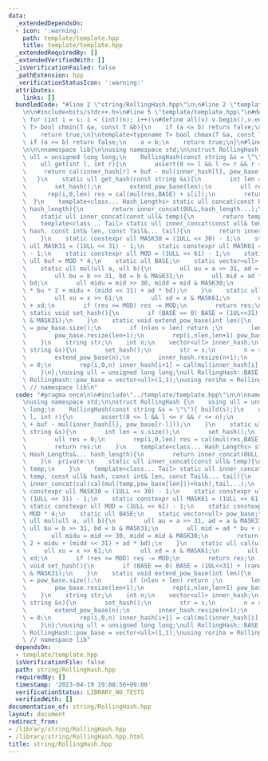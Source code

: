 ```yaml
---
data:
  _extendedDependsOn:
  - icon: ':warning:'
    path: template/template.hpp
    title: template/template.hpp
  _extendedRequiredBy: []
  _extendedVerifiedWith: []
  _isVerificationFailed: false
  _pathExtension: hpp
  _verificationStatusIcon: ':warning:'
  attributes:
    links: []
  bundledCode: "#line 2 \"string/RollingHash.hpp\"\n\n#line 2 \"template/template.hpp\"\
    \n\n#include<bits/stdc++.h>\n#line 5 \"template/template.hpp\"\n#define rep(i,s,n)\
    \ for (int i = s; i < (int)(n); i++)\n#define all(v) v.begin(),v.end()\n\ntemplate<typename\
    \ T> bool chmin(T &a, const T &b){\n    if (a <= b) return false;\n    a = b;\n\
    \    return true;\n}\ntemplate<typename T> bool chmax(T &a, const T &b){\n   \
    \ if (a >= b) return false;\n    a = b;\n    return true;\n}\n#line 4 \"string/RollingHash.hpp\"\
    \n\n\nnamespace lib{\n\nusing namespace std;\n\nstruct RollingHash {\n    using\
    \ ull = unsigned long long;\n    RollingHash(const string &s = \"\"){ build(s);}\n\
    \    ull get(int l, int r){\n        assert(0 <= l && l <= r && r <= n);\n   \
    \     return cal(inner_hash[r] + buf - mul(inner_hash[l], pow_base[r-l]));\n \
    \   }\n    static ull get_hash(const string &s){\n        int len = s.size();\n\
    \        set_hash();\n        extend_pow_base(len);\n        ull res = 0;\n  \
    \      rep(i,0,len) res = cal(mul(res,BASE) + s[i]);\n        return res;\n  \
    \  }\n    template<class... Hash_Lengths> static ull concat(const Hash_Lengths&...\
    \ hash_length){\n        return inner_concat(0ULL,hash_length...);\n    }\n  private:\n\
    \    static ull inner_concat(const ull& temp){\n        return temp;\n    }\n\
    \    template<class... Tail> static ull inner_concat(const ull& temp, const ull&\
    \ hash, const int& len, const Tail&... tail){\n        return inner_concat(cal(cal(mul(temp,pow_base[len]))+hash),tail...);\n\
    \    }\n    static constexpr ull MASK30 = (1ULL << 30) - 1;\n    static constexpr\
    \ ull MASK31 = (1ULL << 31) - 1;\n    static constexpr ull MASK61 = (1ULL << 61)\
    \ - 1;\n    static constexpr ull MOD = (1ULL << 61) - 1;\n    static constexpr\
    \ ull buf = MOD * 4;\n    static ull BASE;\n    static vector<ull> pow_base;\n\
    \    static ull mul(ull a, ull b){\n        ull au = a >> 31, ad = a & MASK31;\n\
    \        ull bu = b >> 31, bd = b & MASK31;\n        ull mid = ad * bu + au *\
    \ bd;\n        ull midu = mid >> 30, midd = mid & MASK30;\n        return (au\
    \ * bu * 2 + midu + (midd << 31) + ad * bd);\n    }\n    static ull cal(ull x){\n\
    \        ull xu = x >> 61;\n        ull xd = x & MASK61;\n        ull res = xu\
    \ + xd;\n        if (res >= MOD) res -= MOD;\n        return res;\n    }\n   \
    \ static void set_hash(){\n        if (BASE == 0) BASE = (1UL<<31) + (random_device()()\
    \ & MASK31);\n    }\n    static void extend_pow_base(int len){\n        int nlen\
    \ = pow_base.size();\n        if (nlen > len) return ;\n        len = 2*nlen;\n\
    \        pow_base.resize(len+1);\n        rep(i,nlen,len+1) pow_base[i] = cal(mul(pow_base[i-1],BASE));\n\
    \    }\n    string str;\n    int n;\n    vector<ull> inner_hash;\n    void build(const\
    \ string &s){\n        set_hash();\n        str = s;\n        n = s.size();\n\
    \        extend_pow_base(n);\n        inner_hash.resize(n+1);\n        inner_hash[0]\
    \ = 0;\n        rep(i,0,n) inner_hash[i+1] = cal(mul(inner_hash[i],BASE) + s[i]);\n\
    \    }\n};\nusing ull = unsigned long long;\null RollingHash::BASE = 0;\nvector<ull>\
    \ RollingHash::pow_base = vector<ull>(1,1);\nusing roriha = RollingHash;\n\n}\
    \ // namespace lib\n"
  code: "#pragma once\n\n#include\"../template/template.hpp\"\n\n\nnamespace lib{\n\
    \nusing namespace std;\n\nstruct RollingHash {\n    using ull = unsigned long\
    \ long;\n    RollingHash(const string &s = \"\"){ build(s);}\n    ull get(int\
    \ l, int r){\n        assert(0 <= l && l <= r && r <= n);\n        return cal(inner_hash[r]\
    \ + buf - mul(inner_hash[l], pow_base[r-l]));\n    }\n    static ull get_hash(const\
    \ string &s){\n        int len = s.size();\n        set_hash();\n        extend_pow_base(len);\n\
    \        ull res = 0;\n        rep(i,0,len) res = cal(mul(res,BASE) + s[i]);\n\
    \        return res;\n    }\n    template<class... Hash_Lengths> static ull concat(const\
    \ Hash_Lengths&... hash_length){\n        return inner_concat(0ULL,hash_length...);\n\
    \    }\n  private:\n    static ull inner_concat(const ull& temp){\n        return\
    \ temp;\n    }\n    template<class... Tail> static ull inner_concat(const ull&\
    \ temp, const ull& hash, const int& len, const Tail&... tail){\n        return\
    \ inner_concat(cal(cal(mul(temp,pow_base[len]))+hash),tail...);\n    }\n    static\
    \ constexpr ull MASK30 = (1ULL << 30) - 1;\n    static constexpr ull MASK31 =\
    \ (1ULL << 31) - 1;\n    static constexpr ull MASK61 = (1ULL << 61) - 1;\n   \
    \ static constexpr ull MOD = (1ULL << 61) - 1;\n    static constexpr ull buf =\
    \ MOD * 4;\n    static ull BASE;\n    static vector<ull> pow_base;\n    static\
    \ ull mul(ull a, ull b){\n        ull au = a >> 31, ad = a & MASK31;\n       \
    \ ull bu = b >> 31, bd = b & MASK31;\n        ull mid = ad * bu + au * bd;\n \
    \       ull midu = mid >> 30, midd = mid & MASK30;\n        return (au * bu *\
    \ 2 + midu + (midd << 31) + ad * bd);\n    }\n    static ull cal(ull x){\n   \
    \     ull xu = x >> 61;\n        ull xd = x & MASK61;\n        ull res = xu +\
    \ xd;\n        if (res >= MOD) res -= MOD;\n        return res;\n    }\n    static\
    \ void set_hash(){\n        if (BASE == 0) BASE = (1UL<<31) + (random_device()()\
    \ & MASK31);\n    }\n    static void extend_pow_base(int len){\n        int nlen\
    \ = pow_base.size();\n        if (nlen > len) return ;\n        len = 2*nlen;\n\
    \        pow_base.resize(len+1);\n        rep(i,nlen,len+1) pow_base[i] = cal(mul(pow_base[i-1],BASE));\n\
    \    }\n    string str;\n    int n;\n    vector<ull> inner_hash;\n    void build(const\
    \ string &s){\n        set_hash();\n        str = s;\n        n = s.size();\n\
    \        extend_pow_base(n);\n        inner_hash.resize(n+1);\n        inner_hash[0]\
    \ = 0;\n        rep(i,0,n) inner_hash[i+1] = cal(mul(inner_hash[i],BASE) + s[i]);\n\
    \    }\n};\nusing ull = unsigned long long;\null RollingHash::BASE = 0;\nvector<ull>\
    \ RollingHash::pow_base = vector<ull>(1,1);\nusing roriha = RollingHash;\n\n}\
    \ // namespace lib"
  dependsOn:
  - template/template.hpp
  isVerificationFile: false
  path: string/RollingHash.hpp
  requiredBy: []
  timestamp: '2023-04-19 19:08:56+09:00'
  verificationStatus: LIBRARY_NO_TESTS
  verifiedWith: []
documentation_of: string/RollingHash.hpp
layout: document
redirect_from:
- /library/string/RollingHash.hpp
- /library/string/RollingHash.hpp.html
title: string/RollingHash.hpp
---
```

